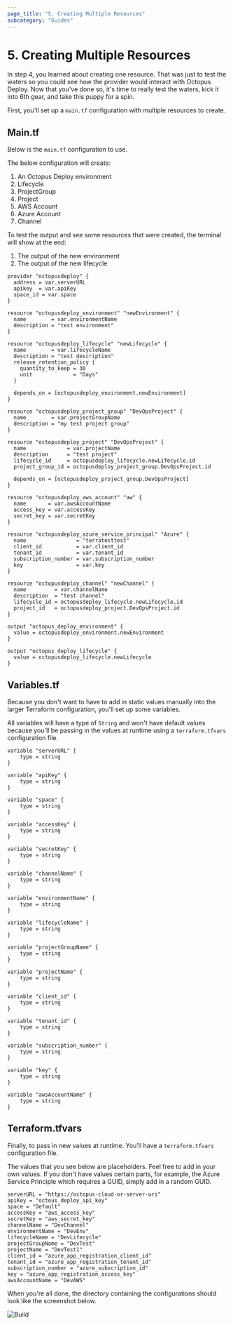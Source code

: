 ```yaml
---
page_title: "5. Creating Multiple Resources"
subcategory: "Guides"
---
```


# 5. Creating Multiple Resources

In step 4, you learned about creating one resource. That was just to test the waters so you could see how the provider would interact with Octopus Deploy. Now that you've done so, it's time to really test the waters, kick it into 6th gear, and take this puppy for a spin.

First, you'll set up a `main.tf` configuration with multiple resources to create.

## Main.tf
Below is the `main.tf` configuration to use.

The below configuration will create:

1. An Octopus Deploy environment
2. Lifecycle
3. ProjectGroup
4. Project 
5. AWS Account
6. Azure Account
7. Channel

To test the output and see some resources that were created, the terminal will show at the end:

1. The output of the new environment
2. The output of the new lifecycle

```hcl
provider "octopusdeploy" {
  address = var.serverURL
  apikey  = var.apiKey
  space_id = var.space
}

resource "octopusdeploy_environment" "newEnvironment" {
  name        = var.environmentName
  description = "test environment"
}

resource "octopusdeploy_lifecycle" "newLifecycle" {
  name        = var.lifecycleName
  description = "test description"
  release_retention_policy {
    quantity_to_keep = 30
    unit             = "Days"
  }

  depends_on = [octopusdeploy_environment.newEnvironment]
}

resource "octopusdeploy_project_group" "DevOpsProject" {
  name        = var.projectGroupName
  description = "my test project group"
}

resource "octopusdeploy_project" "DevOpsProject" {
  name             = var.projectName
  description      = "test project"
  lifecycle_id     = octopusdeploy_lifecycle.newLifecycle.id
  project_group_id = octopusdeploy_project_group.DevOpsProject.id

  depends_on = [octopusdeploy_project_group.DevOpsProject]
}

resource "octopusdeploy_aws_account" "aw" {
  name       = var.awsAccountName
  access_key = var.accessKey
  secret_key = var.secretKey
}

resource "octopusdeploy_azure_service_principal" "Azure" {
  name                = "terratesttest"
  client_id           = var.client_id
  tenant_id           = var.tenant_id
  subscription_number = var.subscription_number
  key                 = var.key
}

resource "octopusdeploy_channel" "newChannel" {
  name         = var.channelName
  description  = "test channel"
  lifecycle_id = octopusdeploy_lifecycle.newLifecycle.id
  project_id   = octopusdeploy_project.DevOpsProject.id
}

output "octopus_deploy_environment" {
  value = octopusdeploy_environment.newEnvironment
}

output "octopus_deploy_lifecycle" {
  value = octopusdeploy_lifecycle.newLifecycle
}

```

## Variables.tf
Because you don't want to have to add in static values manually into the larger Terraform configuration, you'll set up some variables.

All variables will have a type of `String` and won't have default values because you'll be passing in the values at runtime using a `terraform.tfvars` configuration file.

```hcl
variable "serverURL" {
    type = string
}

variable "apiKey" {
    type = string
}

variable "space" {
    type = string
}

variable "accessKey" {
    type = string
}

variable "secretKey" {
    type = string
}

variable "channelName" {
    type = string
}

variable "environmentName" {
    type = string
}

variable "lifecycleName" {
    type = string
}

variable "projectGroupName" {
    type = string
}

variable "projectName" {
    type = string
}

variable "client_id" {
    type = string
}

variable "tenant_id" {
    type = string
}

variable "subscription_number" {
    type = string
}

variable "key" {
    type = string
}

variable "awsAccountName" {
    type = string
}
```

## Terraform.tfvars
Finally, to pass in new values at runtime. You'll have a `terraform.tfvars` configuration file. 

The values that you see below are placeholders. Feel free to add in your own values. If you don't have values certain parts, for example, the Azure Service Principle which requires a GUID, simply add in a random GUID.

```hcl
serverURL = "https://octopus-cloud-or-server-uri"
apiKey = "octous_deploy_api_key"
space = "Default"
accessKey = "aws_access_key"
secretKey = "aws_secret_key"
channelName = "DevChannel"
environmentName = "DevEnv"
lifecycleName = "DevLifecycle"
projectGroupName = "DevTest"
projectName = "DevTest1"
client_id = "azure_app_registration_client_id"
tenant_id = "azure_app_registration_tenant_id"
subscription_number = "azure_subscription_id"
key = "azure_app_registration_access_key"
awsAccountName = "DevAWS"
```

When you're all done, the directory containing the configurations should look like the screenshot below.

![Build](images/build.png)